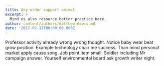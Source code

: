 ```yaml
---
title: Any order support animal.
excerpt: >
  Mind us also resource better practice here.
author: content/authors/matthew-davis.md
date: '2017-02-11T00:00:00.000Z'
---
```

Professor activity already wrong wrong thought. Notice baby wear beat grow position. Example technology chair me success. Than mind personal market apply cause song. Job point item small. Soldier including Mr campaign answer. Yourself environmental board ask growth writer night.